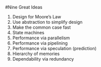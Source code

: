 #Nine Great Ideas
1. Design for Moore’s Law
2. Use abstraction to simplify design
3. Make the common case fast
4. State machines
5. Performance via parallelism
6. Performance via pipelining
7. Performance via speculation (prediction)
8. Hierarchy of memories
9. Dependability via redundancy

<some explanation here>